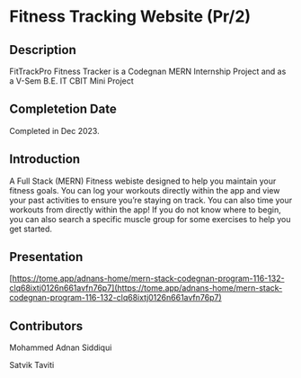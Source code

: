 # Fitness Tracking Website (Pr/2)

## Description
FitTrackPro Fitness Tracker is a Codegnan MERN Internship Project and as a V-Sem B.E. IT CBIT Mini Project

## Completetion Date
Completed in Dec 2023. 

## Introduction 
A Full Stack (MERN) Fitness webiste designed to help you maintain your fitness goals. You can log your workouts directly within the app and view your past activities to ensure you’re staying on track. You can also time your workouts from directly within the app! If you do not know where to begin, you can also search a specific muscle group for some exercises to help you get started.

## Presentation
[https://tome.app/adnans-home/mern-stack-codegnan-program-116-132-clq68ixtj0126n661avfn76p7](https://tome.app/adnans-home/mern-stack-codegnan-program-116-132-clq68ixtj0126n661avfn76p7)

## Contributors
Mohammed Adnan Siddiqui 

Satvik Taviti
